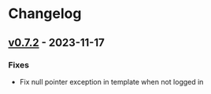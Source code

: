 # Changelog


<a name="v0.7.2"></a>
## [v0.7.2] - 2023-11-17
### Fixes
- Fix null pointer exception in template when not logged in


[Unreleased]: https://github.com/RobinThrift/stuff/compare/v0.7.2...HEAD
[v0.7.2]: https://github.com/RobinThrift/stuff/compare/v0.7.1...v0.7.2
